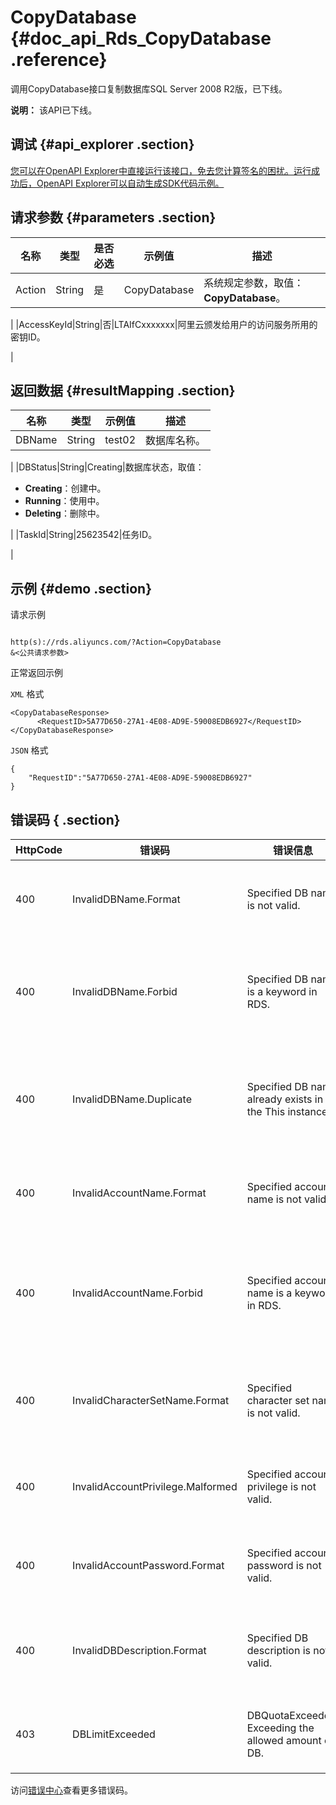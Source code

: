 # CopyDatabase {#doc_api_Rds_CopyDatabase .reference}

调用CopyDatabase接口复制数据库SQL Server 2008 R2版，已下线。

**说明：** 该API已下线。

## 调试 {#api_explorer .section}

[您可以在OpenAPI Explorer中直接运行该接口，免去您计算签名的困扰。运行成功后，OpenAPI Explorer可以自动生成SDK代码示例。](https://api.aliyun.com/#product=Rds&api=CopyDatabase&type=RPC&version=2014-08-15)

## 请求参数 {#parameters .section}

|名称|类型|是否必选|示例值|描述|
|--|--|----|---|--|
|Action|String|是|CopyDatabase|系统规定参数，取值：**CopyDatabase**。

 |
|AccessKeyId|String|否|LTAIfCxxxxxxx|阿里云颁发给用户的访问服务所用的密钥ID。

 |

## 返回数据 {#resultMapping .section}

|名称|类型|示例值|描述|
|--|--|---|--|
|DBName|String|test02|数据库名称。

 |
|DBStatus|String|Creating|数据库状态，取值：

 -   **Creating**：创建中。
-   **Running**：使用中。
-   **Deleting**：删除中。

 |
|TaskId|String|25623542|任务ID。

 |

## 示例 {#demo .section}

请求示例

``` {#request_demo}

http(s)://rds.aliyuncs.com/?Action=CopyDatabase
&<公共请求参数>

```

正常返回示例

`XML` 格式

``` {#xml_return_success_demo}
<CopyDatabaseResponse>
	  <RequestID>5A77D650-27A1-4E08-AD9E-59008EDB6927</RequestID></CopyDatabaseResponse>
```

`JSON` 格式

``` {#json_return_success_demo}
{
	"RequestID":"5A77D650-27A1-4E08-AD9E-59008EDB6927"
}
```

## 错误码 { .section}

|HttpCode|错误码|错误信息|描述|
|--------|---|----|--|
|400|InvalidDBName.Format|Specified DB name is not valid.|指定数据库名无效。|
|400|InvalidDBName.Forbid|Specified DB name is a keyword in RDS.|指定的数据库名是RDS保留字。|
|400|InvalidDBName.Duplicate|Specified DB name already exists in the This instance.|该实例已存在同名的数据库。|
|400|InvalidAccountName.Format|Specified account name is not valid.|指定的帐户名无效。|
|400|InvalidAccountName.Forbid|Specified account name is a keyword in RDS.|指定的帐户名是RDS中的关键字。|
|400|InvalidCharacterSetName.Format|Specified character set name is not valid.|指定的字符集名称无效。|
|400|InvalidAccountPrivilege.Malformed|Specified account privilege is not valid.|指定的帐户权限无效。|
|400|InvalidAccountPassword.Format|Specified account password is not valid.|指定的帐户密码无效。|
|400|InvalidDBDescription.Format|Specified DB description is not valid.|指定的DB描述无效。|
|403|DBLimitExceeded|DBQuotaExceeded: Exceeding the allowed amount of DB.|DB数量达到了上限。|

访问[错误中心](https://error-center.aliyun.com/status/product/Rds)查看更多错误码。

